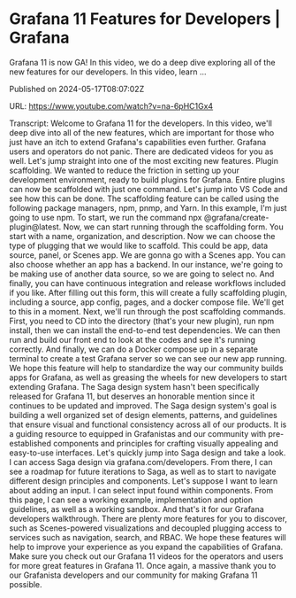 # Grafana 11 Features for Developers | Grafana

Grafana 11 is now GA! In this video, we do a deep dive exploring all of the new features for our developers. In this video, learn ...

Published on 2024-05-17T08:07:02Z

URL: https://www.youtube.com/watch?v=na-6pHC1Gx4

Transcript: Welcome to Grafana 11 for the
developers. In this video, we'll deep dive into
all of the new features, which are important for those who
just have an itch to extend Grafana's capabilities even further.  Grafana users and operators do not panic. There are dedicated
videos for you as well. Let's jump straight into one of
the most exciting new features. Plugin scaffolding. We wanted to reduce the friction in
setting up your development environment, ready to build plugins for Grafana. Entire plugins can now be
scaffolded with just one command. Let's jump into VS Code and
see how this can be done. The scaffolding feature can be called
using the following package managers, npm, pnmp, and Yarn. In this example, I'm just going to use npm. To start, we run the command npx
@grafana/create-plugin@latest. Now, we can start running through the
scaffolding form. You start with a name, organization, and description. Now we can choose the type of plugging
that we would like to scaffold. This could be app, data
source, panel, or Scenes app. We are gonna go with a Scenes app. You can also choose whether an app
has a backend. In our instance, we're going to be making
use of another data source, so we are going to select no. And finally, you can have continuous integration and
release workflows included if you like. After filling out this form, this will
create a fully scaffolding plugin, including a source, app config, pages, and a docker compose file.
We'll get to this in a moment. Next, we'll run through the post
scaffolding commands. First, you need to CD into the directory (that's your new plugin), run npm install, then we can install the
end-to-end test dependencies. We can then run and build our front
end to look at the codes and see it's running correctly. And finally, we can do a Docker compose up in a
separate terminal to create a test Grafana server so we can
see our new app running. We hope this feature will
help to standardize the way
our community builds apps for Grafana, as well as greasing the wheels for new
developers to start extending Grafana. The Saga design system hasn't been
specifically released for Grafana 11, but deserves an honorable mention since
it continues to be updated and improved. The Saga design system's goal is
building a well organized set of design elements, patterns, and guidelines that ensure visual
and functional consistency across all of our products. It is a guiding resource to equipped
in Grafanistas and our community with pre-established components and principles
for crafting visually appealing and easy-to-use interfaces. Let's quickly jump into
Saga design and take a look. I can access Saga design via
grafana.com/developers. From there, I can see a roadmap for
future iterations to Saga, as well as to start to navigate different
design principles and components. Let's suppose I want to
learn about adding an input. I can select input found within
components. From this page, I can see a working example,
implementation and option guidelines, as well as a working sandbox. And that's it for our Grafana
developers walkthrough. There are plenty more
features for you to discover, such as Scenes-powered visualizations
and decoupled plugging access to services such as navigation, search, and RBAC. We hope these features will help to
improve your experience as you expand the capabilities of Grafana. Make sure you check out our Grafana
11 videos for the operators and users for more great features
in Grafana 11. Once again, a massive thank you to our Grafanista
developers and our community for making Grafana 11 possible.


